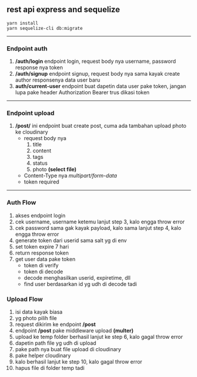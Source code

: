 ## rest api express and sequelize

```
yarn install
yarn sequelize-cli db:migrate
```
<hr />

### Endpoint auth
1. __/auth/login__ 
    endpoint login, request body nya username, password
    response nya token
2. __/auth/signup__
    endpoint signup, request body nya sama kayak create author
    responsenya data user baru
3. __auth/current-user__
    endpoint buat dapetin data user pake token, jangan lupa pake header
    Authorization Bearer trus dikasi token

<hr />

### Endpoint upload
1. __/post/__
    ini  endpoint buat create post, cuma ada tambahan upload photo ke cloudinary
    - request body nya
        1. title
        2. content
        3. tags
        4. status
        5. photo __(select file)__
    - Content-Type nya *multipart/form-data*
    - token required

<hr />

### Auth Flow
1. akses endpoint login
2. cek username, username ketemu lanjut step 3, kalo engga throw error
3. cek password sama gak kayak payload, kalo sama lanjut step 4, kalo engga throw error
4. generate token dari userid sama salt yg di env
5. set token expire 7 hari
6. return response token
7. get user data pake token
    - token di verify
    - token di decode
    - decode menghasilkan userid, expiretime, dll
    - find user berdasarkan id yg udh di decode tadi

### Upload Flow
1. isi data kayak biasa
2. yg photo pilih file
3. request dikirim ke endpoint __/post__
4. endpoint __/post__ pake middleware upload __(multer)__
5. upload ke temp folder berhasil lanjut ke step 6, kalo gagal throw error
6. dapetin path file yg udh di upload
7. pake path nya buat file upload di cloudinary
8. pake helper cloudinary
9. kalo berhasil lanjut ke step 10, kalo gagal throw error
10. hapus file di folder temp tadi

